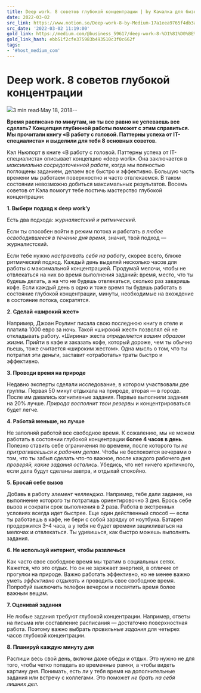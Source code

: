 ```yaml
---
title: Deep work. 8 советов глубокой концентрации | by Качалка для бизнеса | Medium
date: 2022-03-02
src_link: https://www.notion.so/Deep-work-8-by-Medium-17a1eea9765f4db3a56b47bcaf5e628d
src_date: '2022-03-02 11:19:00'
gold_link: https://medium.com/@business_59617/deep-work-8-%D1%81%D0%BE%D0%B2%D0%B5%D1%82%D0%BE%D0%B2-%D0%B3%D0%BB%D1%83%D0%B1%D0%BE%D0%BA%D0%BE%D0%B9-%D0%BA%D0%BE%D0%BD%D1%86%D0%B5%D0%BD%D1%82%D1%80%D0%B0%D1%86%D0%B8%D0%B8-6623512fa38d
gold_link_hash: ebb51f2cfe375983b493510c3f0c662f
tags:
- '#host_medium_com'
---
```


Deep work. 8 советов глубокой концентрации
==========================================

[![](https://miro.medium.com/v2/resize:fill:88:88/1*9O8GS6o161B23HFAuIOrbg.jpeg)](/@business_59617?source=post_page-----6623512fa38d--------------------------------)3 min read·May 18, 2018--

**Время расписано по минутам, но ты все равно не успеваешь все сделать? Концепция глубинной работы поможет с этим справиться. Мы прочитали книгу «В работу с головой. Паттерны успеха от IT-специалиста» и выделили для тебя 8 основных советов.**

![]()Кэл Ньюпорт в книге «В работу с головой. Паттерны успеха от IT-специалиста» описывает концепцию «deep work». Она заключается в *максимально сосредоточенной работе*, когда мы полностью поглощены заданием, делаем все быстро и эффективно. Большую часть времени мы работаем поверхностно и часто отвлекаемся. В таком состоянии невозможно добиться максимальных результатов. Восемь советов от Кэла помогут тебе постичь мастерство глубокой концентрации:

**1. Выбери подход к deep work’у**

Есть два подхода: *журналистский и ритмический*.

Если ты способен войти в режим потока и работать *в любое освободившееся в течение дня время*, значит, твой подход — журналистский.

Если тебе нужно *настраивать себя на работу*, скорее всего, ближе ритмический подход. Каждый день выделяй несколько часов для работы с максимальной концентрацией. Продумай мелочи, чтобы не отвлекаться на них во время выполнения заданий: время, место, что ты будешь делать, а на что не будешь отвлекаться, сколько раз заваришь кофе. Если каждый день в одно и тоже время ты будешь работать в состояние глубокой концентрации, минуты, необходимые на вхождение в состояние потока, сократятся.

**2. Сделай «широкий жест»**

Например, Джоан Роулинг писала свою последнюю книгу в отеле и платила 1000 евро за ночь. Такой «широкий жест» позволял ей не откладывать работу. «Ширина» жеста *определяется вашим образом жизни*. Прийти в кафе и заказать кофе, который дороже, чем ты обычно пьешь, тоже считается «широким жестом». Одна мысль о том, что ты потратил эти деньги, заставит «отработать» траты быстро и эффективно.

**3. Проводи время на природе**

Недавно эксперты сделали исследование, в котором участвовали две группы. Первая 50 минут отдыхала на природе, вторая — в городе. После им давались когнитивные задания. Первые выполнили задания на 20% лучше. *Природа восполнит твои резервы* и концентрироваться будет легче.

**4. Работай меньше, но лучше**

Не заполняй работой все свободное время. К сожалению, мы не можем работать в состоянии глубокой концентрации **более 4 часов в день**. Полезно ставить себе ограничения по времени, после которого ты *не притрагиваешься к рабочим делам*. Чтобы не беспокоится вечерами о том, что ты забыл сделать что-то важное, после каждого рабочего дня *проверяй, какие задания остались*. Убедись, что нет ничего критичного, если дела будут сделаны завтра, и отдыхай спокойно.

**5. Бросай себе вызов**

Добавь в работу *элемент челленджа*. Например, тебе дали задание, на выполнение которого ты потратишь ориентировочно 3 дня. Брось себе вызов и сократи срок выполнения в 2 раза. Работа в экстренных условиях всегда идет быстрее. Еще один действенный способ — если ты работаешь в кафе, не бери с собой зарядку от ноутбука. Батарея продержится 3–4 часа, а у тебя не будет времени зацикливаться на мелочах и отвлекаться. Ты удивишься, как быстро можешь выполнять задания.

**6. Не используй интернет, чтобы развлечься**

Как часто свое свободное время мы тратим в социальных сетях. Кажется, что это отдых. Но он не заряжает энергией, в отличие от прогулки на природе. Важно работать эффективно, но не менее важно уметь *эффективно отдыхать* и проводить свое свободное время. Попробуй выключить телефон вечером и посвятить время более важным вещам.

**7. Оценивай задания**

Не любые задания требуют глубокой концентрации. Например, ответы на письма или составление расписания — достаточно поверхностная работа. Поэтому важно выбрать *правильные задания* для четырех часов глубокой концентрации.

**8. Планируй каждую минуту дня**

Распиши весь свой день, включи даже обеды и отдых. Это нужно не для того, чтобы четко попадать во временные рамки, а чтобы видеть картину дня. Понимать, есть ли у тебя время на дополнительные задания или встречу с коллегами. Это поможет *не брать на себя лишних дел*.